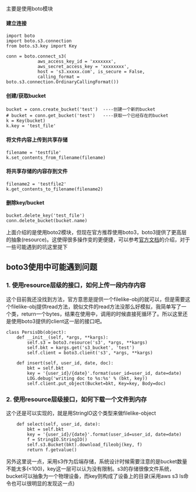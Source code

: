 ﻿主要是使用boto模块 
#### 建立连接
```
import boto
import boto.s3.connection
from boto.s3.key import Key

conn = boto.connect_s3(
            aws_access_key_id = 'xxxxxxx',
            aws_secret_access_key = 'xxxxxxxx',
            host = 's3.xxxxx.com', is_secure = False,
            calling_format = boto.s3.connection.OrdinaryCallingFormat())
```
#### 创建/获取bucket
```
bucket = conn.create_bucket('test')  ----创建一个新的bucket
# bucket = conn.get_bucket('test')   ----获取一个已经存在的bucket
k = Key(bucket)
k.key = 'test_file'
```
#### 将文件内容上传到共享存储
```
filename = 'testfile'
k.set_contents_from_filename(filename)
```
#### 将共享存储的内容存到文件
```
filename2 = 'testfile2'
k.get_contents_to_filename(filename2)
```
#### 删除key/bucket
```
bucket.delete_key('test_file')
conn.delete_bucket(bucket.name)
```
上面介绍的是使用boto2模块，但现在官方推荐使用boto3，boto3提供了更高层的抽象(resource)。这使得很多操作变的更便捷，可以参考[官方文档](https://boto3.readthedocs.io/en/latest/guide/migrations3.html)的介绍，对于一些可能遇到的坑这里提下
## boto3使用中可能遇到问题
### 1. 使用resource层级的接口，如何上传一段内存内容
这个目前我还没找到方法，官方意思是提供一个filelike-obj的就可以，但是需要这个filelike-obj提供read方法，貌似文件的read方法没那么好模拟，我简单写了一个类，return一个bytes，结果在使用中，调用的时候直接死循环了。所以这里还是使用boto3提供的client这一层的接口吧。
```
class PersisDb(object):
    def __init__(self, *args, **kargs):
        self.s3 = boto3.resource('s3', *args, **kargs)
        self.bkt = kargs.get('s3_bucket', 'test')
        self.client = boto3.client('s3', *args, **kargs)

    def insert(self, user_id, date, doc):
        bkt = self.bkt
        key = '{user_id}/{date}'.format(user_id=user_id, date=date)
        LOG.debug('writing doc to %s:%s' % (bkt, key))
        self.client.put_object(Bucket=bkt, Key=key, Body=doc)
```
### 2. 使用resource层级接口，如何下载一个文件到内存
这个还是可以实现的，就是用StringIO这个类型来做filelike-object
```
    def select(self, user_id, date):
        bkt = self.bkt
        key = '{user_id}/{date}'.format(user_id=user_id, date=date)
        f = StringIO.StringIO()
        self.s3.Bucket(bkt).download_fileobj(key, f)
        return f.getvalue()
```
另外这里说一点，采用s3作为后端存储，系统设计时候需要注意的是bucket数量不能太多(<100)，key这一层可以认为没有限制。s3的存储很像文件系统，bucket可以抽象为一个物理设备，而key则构成了设备上的目录(采用aws s3 ls命令也可以很明显的发现这一点)